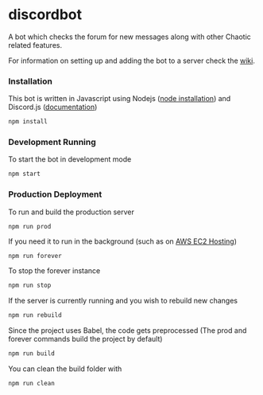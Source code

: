 # discordbot
A bot which checks the forum for new messages along with other Chaotic related features.

For information on setting up and adding the bot to a server check the [wiki](https://github.com/chaoticbackup/discordbot/wiki).

### Installation
This bot is written in Javascript using Nodejs ([node installation](https://nodejs.org/en/)) and Discord.js ([documentation](https://discord.js.org/#/docs/main/stable/general/welcome))
```bash
npm install
```

### Development Running
To start the bot in development mode
```bash
npm start
```

### Production Deployment
To run and build the production server
```
npm run prod
```

If you need it to run in the background (such as on [AWS EC2 Hosting](https://github.com/chaoticbackup/discordbot/wiki/AWS-EC2-Hosting))
```bash
npm run forever
```
To stop the forever instance
```bash
npm run stop
```
If the server is currently running and you wish to rebuild new changes
```bash
npm run rebuild
```

Since the project uses Babel, the code gets preprocessed (The prod and forever commands build the project by default)
```bash
npm run build
```
You can clean the build folder with
```bash
npm run clean
```
